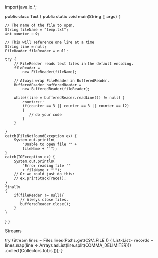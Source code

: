 import java.io.*;

public class Test {
public static void main(String [] args) {

    // The name of the file to open.
    String fileName = "temp.txt";
    int counter = 0;

    // This will reference one line at a time
    String line = null;
    FileReader fileReader = null;

    try {
        // FileReader reads text files in the default encoding.
        fileReader = 
            new FileReader(fileName);

        // Always wrap FileReader in BufferedReader.
        BufferedReader bufferedReader = 
            new BufferedReader(fileReader);

        while((line = bufferedReader.readLine()) != null) {
            counter++;
            if(counter == 3 || counter == 8 || counter == 12)
            {
               // do your code
            }
        }   

    }
    catch(FileNotFoundException ex) {
        System.out.println(
            "Unable to open file '" + 
            fileName + "'");                
    }
    catch(IOException ex) {
        System.out.println(
            "Error reading file '" 
            + fileName + "'");                  
        // Or we could just do this: 
        // ex.printStackTrace();
    }
    finally
    {
        if(fileReader != null){
           // Always close files.
           bufferedReader.close();            
        }
    }
}
}


Streams

try (Stream<String> lines = Files.lines(Paths.get(CSV_FILE))) {
    List<List<String>> records = lines.map(line -> Arrays.asList(line.split(COMMA_DELIMITER)))
      .collect(Collectors.toList());
}